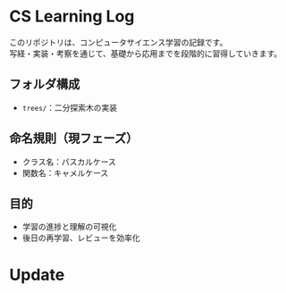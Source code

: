 # CS Learning Log
このリポジトリは、コンピュータサイエンス学習の記録です。  
写経・実装・考察を通じて、基礎から応用までを段階的に習得していきます。

## フォルダ構成
- `trees/`：二分探索木の実装

## 命名規則（現フェーズ）
- クラス名：パスカルケース
- 関数名：キャメルケース

## 目的
- 学習の進捗と理解の可視化
- 後日の再学習、レビューを効率化

# Update

